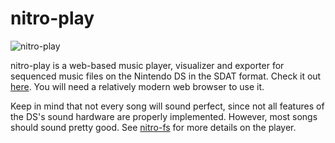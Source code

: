 # nitro-play

![nitro-play](https://github.com/DanielPXL/nitro-play/assets/91226999/751b1433-3cb4-442f-8c47-7a8fe64edb29)

nitro-play is a web-based music player, visualizer and exporter for sequenced music files on the Nintendo DS in the SDAT format. Check it out [here](https://danielpxl.github.io/nitro-play). You will need a relatively modern web browser to use it.

Keep in mind that not every song will sound perfect, since not all features of the DS's sound hardware are properly implemented. However, most songs should sound pretty good. See [nitro-fs](https://github.com/DanielPXL/nitro-fs) for more details on the player.
